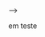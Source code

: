 <!-- - 👋 Hi, I’m @ConanGoodwin
- 👀 I’m interested na CONQUISTA!!!!
- 🌱 I’m currently learning Desenvolvimento Web FullStack pela Trybe
- 💞️ I’m looking to collaborate on ...
- 📫 How to reach me:    
 https://www.linkedin.com/in/conangoodwin   
 conan_goodwin@hotmail.com

<!---
ConanGoodwin/ConanGoodwin is a ✨ special ✨ repository because its `README.md` (this file) appears on your GitHub profile.
You can click the Preview link to take a look at your changes.
---> -->

em teste
<head>
   <meta charset="UTF-8" />
   <link rel="icon" type="image/svg+xml" href="/vite.svg" />
   <meta name="viewport" content="width=device-width, initial-scale=1.0" />
   <title>Vite + React</title>
   <script type="module" src="/src/main.jsx"></script>
 </head>
<body>
  <div id="root"></div>
</body>
